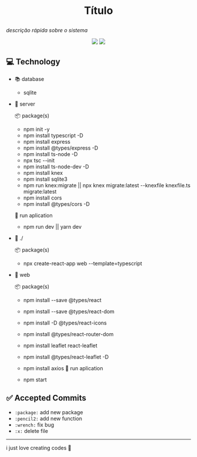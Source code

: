 <p align="center">    
 <img src="" />    
</p>

<h1 align="center">

Título

</h1>



*descrição rápida sobre o sistema*

<p align="center">

<img src=" https://img.shields.io/badge/label-message-green" />

<img src=" https://img.shields.io/badge/made%20by%20-Gledson-green" />

 </p>

## 💻 Technology

- 📚 database

    - sqlite

- 📁 server
    
    📦 package(s)

    - npm init -y
    - npm install typescript -D
    - npm install express
    - npm install @types/express -D
    - npm install ts-node -D
    - npx tsc --init
    - npm install ts-node-dev -D
    - npm install knex
    - npm install sqlite3
    - npm run knex:migrate || npx knex migrate:latest --knexfile knexfile.ts migrate:latest
    - npm install cors
    - npm install @types/cors -D
    
    🎥 run aplication

    - npm run dev || yarn dev

- 📁 ./

    📦 package(s)

    - npx create-react-app web --template=typescript

- 📁 web
    
    📦 package(s)

    - npm install --save @types/react
    - npm install --save @types/react-dom
    - npm install -D @types/react-icons
    - npm install @types/react-router-dom
    - npm install leaflet react-leaflet
    - npm install @types/react-leaflet -D
    - npm install axios
    🎥 run aplication

    - npm start

## ✅ Accepted Commits

- `:package:` add new package
- `:pencil2:` add new function
- `:wrench:` fix bug
- `:x:` delete file

---

i just love creating codes 💜